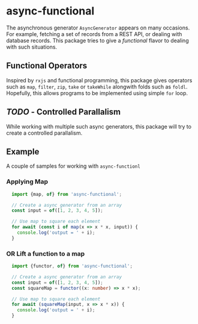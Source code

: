 # async-functional
The asynchronous generator `AsyncGenerator` appears on many occasions. For example, fetching a set of records from a REST API, or dealing with database records. This package tries to give a *functional* flavor to dealing with such situations. 

## Functional Operators
Inspired by `rxjs` and functional programming, this package gives operators such as `map`, `filter`, `zip`, `take` or `takeWhile` alongwith folds such as `foldl`. Hopefully, this allows programs to be implemented using simple `for` loop.

## *TODO* - Controlled Parallalism
While working with multiple such async generators, this package will try to create a controlled parallalism. 

## Example
A couple of samples for working with `async-functionl`

### Applying Map
```ts
  import {map, of} from 'async-functional';

  // Create a async generator from an array
  const input = of([1, 2, 3, 4, 5]);

  // Use map to square each element
  for await (const i of map(x => x * x, input)) {
    console.log('output = ' + i);
  }

```

### OR Lift a function to a map 

```ts
  import {functor, of} from 'async-functional';

  // Create a async generator from an array
  const input = of([1, 2, 3, 4, 5]);
  const squareMap = functor((x: number) => x * x);

  // Use map to square each element
  for await (squareMap(input, x => x * x)) {
    console.log('output = ' + i);
  }

```
